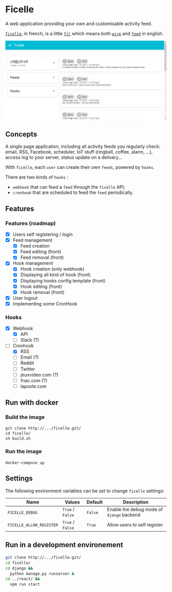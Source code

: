 # Ficelle

A web application providing your own and customisable activity feed.

[`ficelle`](https://fr.wiktionary.org/wiki/ficelle), in french, is a little [`fil`](https://fr.wiktionary.org/wiki/fil)
which means both [`wire`](https://en.wiktionary.org/wiki/wire) and [`feed`](https://en.wiktionary.org/wiki/feed) in
english.

![screenshot](screenshot.png)

## Concepts

A single page application, including all activity feeds you regularly check: email, RSS, Facebook, scheduler, IoT stuff
(ringbell, coffee, alarm, ...), access log to your server, status update on a delivery...

With `ficelle`, each `user` can create their own `feeds`, powered by `hooks`.

There are two kinds of `hooks` :

 - `webhook` that can feed a `feed` through the `ficelle` API;
 - `cronhook` that are scheduled to feed the `feed` periodically.

## Features

### Features (roadmap)

 -  [x] Users self registering / login
 -  [x] Feed management
   -  [x] Feed creation
   -  [x] Feed editing (front)
   -  [x] Feed removal (front)
 -  [x] Hook management
   -  [x] Hook creation (only webhook)
   -  [x] Displaying all kind of hook (front)
   -  [x] Displaying hooks config template (front)
   -  [x] Hook editing (front)
   -  [x] Hook removal (front)
 -  [x] User logout
 -  [x] Implementing some CronHook

### Hooks

 - [x] Webhook
   - [x] API
   - [ ] Slack (?)
 - [ ] Cronhook
   - [X] RSS
   - [ ] Email (?)
   - [ ] Reddit
   - [ ] Twitter
   - [ ] jeuxvideo.com (?)
   - [ ] fnac.com (?)
   - [ ] laposte.com

## Run with docker

### Build the image

```
git clone http://.../ficelle.git/
cd ficelle/
sh build.sh
```

### Run the image

```
docker-compose up
```

## Settings

The following environment variables can be set to change `ficelle` settings:

|  Name                   | Values           | Default | Description |
|-------------------------|------------------|---------|-------------|
| `FICELLE_DEBUG`         | `True` / `False` | `False` | Enable the debug mode of `django` backend
| `FICELLE_ALLOW_REGISTER`| `True` / `False` | `True`  | Allow users to self register

## Run in a development environement

```bash
git clone http://.../ficelle.git/
cd ficelle/
cd django &&
  python manage.py runserver &
cd ../react/ &&
  npm run start
```

